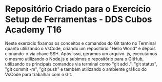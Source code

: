 # Repositório Criado para o Exercício Setup de Ferramentas - DDS Cubos Academy T16

Neste exercício fixamos os conceitos e comandos do Git tanto no Terminal quanto utilizando o VsCode, criando um repositório "Hello World" e depois clonando-o via chave SSH. Após isso, geramos um arquivo .js, executamos o mesmo utilizando o Node.js e subimos o repositório para o GitHub, utilizando os principais comandos via terminal como "git add .", "git status", "git commit -m", "git push" e também utilizando o ambiente gráfico do VsCode para trabalhar com o Git.
